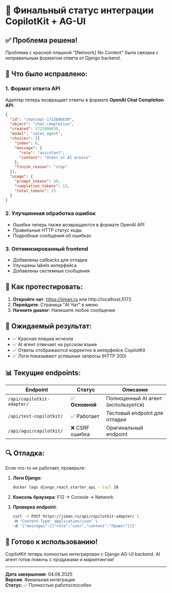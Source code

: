 # 🎉 Финальный статус интеграции CopilotKit + AG-UI

## ✅ Проблема решена!

Проблема с красной плашкой "[Network] No Content" была связана с неправильным форматом ответа от Django backend. 

## 🔧 Что было исправлено:

### 1. **Формат ответа API**
Адаптер теперь возвращает ответы в формате **OpenAI Chat Completion API**:
```json
{
  "id": "chatcmpl-1722806630",
  "object": "chat.completion", 
  "created": 1722806630,
  "model": "sales_agent",
  "choices": [{
    "index": 0,
    "message": {
      "role": "assistant",
      "content": "Ответ от AI агента"
    },
    "finish_reason": "stop"
  }],
  "usage": {
    "prompt_tokens": 10,
    "completion_tokens": 15,
    "total_tokens": 25
  }
}
```

### 2. **Улучшенная обработка ошибок**
- Ошибки теперь также возвращаются в формате OpenAI API
- Правильные HTTP статус коды
- Подробные сообщения об ошибках

### 3. **Оптимизированный frontend**
- Добавлены callbacks для отладки
- Улучшены labels интерфейса
- Добавлены системные сообщения

## 🚀 Как протестировать:

1. **Откройте чат**: https://jiman.ru или http://localhost:5173
2. **Перейдите**: Страница "AI Чат" в меню
3. **Начните диалог**: Напишите любое сообщение

## 🎯 Ожидаемый результат:

- ✅ Красная плашка исчезла
- ✅ AI агент отвечает на русском языке
- ✅ Ответы отображаются корректно в интерфейсе CopilotKit
- ✅ Логи показывают успешные запросы (HTTP 200)

## 📊 Текущие endpoints:

| Endpoint | Статус | Описание |
|----------|--------|----------|
| `/api/copilotkit-adapter/` | ✅ **Основной** | Полноценный AI агент (используется) |
| `/api/test-copilotkit/` | ✅ Работает | Тестовый endpoint для отладки |
| `/api/agui/copilotkit/` | ❌ CSRF ошибка | Оригинальный endpoint |

## 🔍 Отладка:

Если что-то не работает, проверьте:

1. **Логи Django**:
   ```bash
   docker logs django_react_starter_api --tail 20
   ```

2. **Консоль браузера**: F12 → Console → Network

3. **Проверка endpoint**:
   ```bash
   curl -X POST https://jiman.ru/api/copilotkit-adapter/ \
   -H "Content-Type: application/json" \
   -d '{"messages":[{"role":"user","content":"Привет"}]}'
   ```

## 🎊 Готово к использованию!

CopilotKit теперь полностью интегрирован с Django AG-UI backend. 
AI агент готов помочь с продажами и маркетингом! 

---

**Дата завершения**: 04.08.2025  
**Версия**: Финальная интеграция  
**Статус**: ✅ Полностью работоспособен